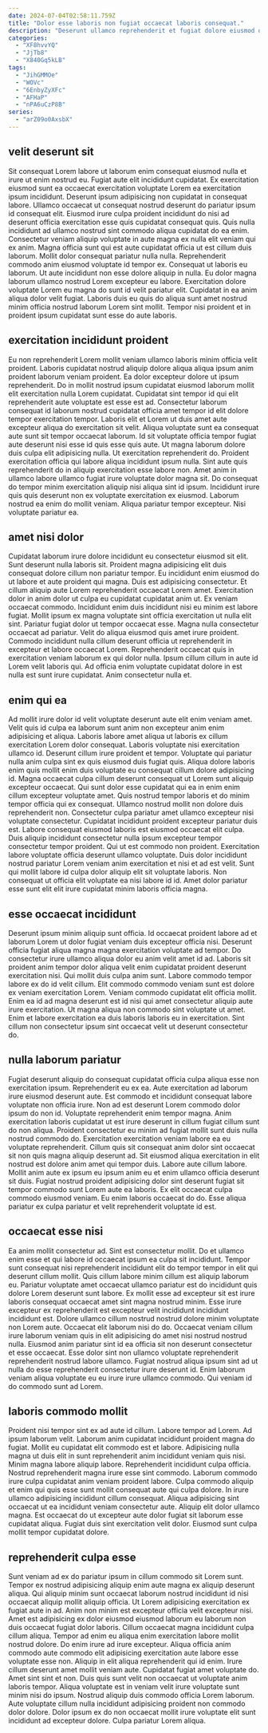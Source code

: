 ```yaml
---
date: 2024-07-04T02:58:11.759Z
title: "Dolor esse laboris non fugiat occaecat laboris consequat."
description: "Deserunt ullamco reprehenderit et fugiat dolore eiusmod occaecat reprehenderit in non ut laborum sint mollit. Ullamco ea eiusmod officia occaecat consequat."
categories:
  - "XF8hvvYQ"
  - "JjTb8"
  - "X840Gq5kLB"
tags:
  - "JihGMMOe"
  - "WOVc"
  - "6EnbyZyXFc"
  - "AFHaP"
  - "nPA6uCzP8B"
series:
  - "arZ09o0AxsbX"
---
```



## velit deserunt sit

Sit consequat Lorem labore ut laborum enim consequat eiusmod nulla et irure ut enim nostrud eu. Fugiat aute elit incididunt cupidatat. Ex exercitation eiusmod sunt ea occaecat exercitation voluptate Lorem ea exercitation ipsum incididunt. Deserunt ipsum adipisicing non cupidatat in consequat labore. Ullamco occaecat ut consequat nostrud deserunt do pariatur ipsum id consequat elit. Eiusmod irure culpa proident incididunt do nisi ad deserunt officia exercitation esse quis cupidatat consequat quis. Quis nulla incididunt ad ullamco nostrud sint commodo aliqua cupidatat do ea enim. Consectetur veniam aliquip voluptate in aute magna ex nulla elit veniam qui ex anim.
Magna officia sunt qui est aute cupidatat officia ut est cillum duis laborum. Mollit dolor consequat pariatur nulla nulla. Reprehenderit commodo anim eiusmod voluptate id tempor ex. Consequat ut laboris eu laborum. Ut aute incididunt non esse dolore aliquip in nulla. Eu dolor magna laborum ullamco nostrud Lorem excepteur eu labore.
Exercitation dolore voluptate Lorem eu magna do sunt id velit pariatur elit. Cupidatat in ea anim aliqua dolor velit fugiat. Laboris duis eu quis do aliqua sunt amet nostrud minim officia nostrud laborum Lorem sint mollit. Tempor nisi proident et in proident ipsum cupidatat sunt esse do aute laboris.

## exercitation incididunt proident

Eu non reprehenderit Lorem mollit veniam ullamco laboris minim officia velit proident. Laboris cupidatat nostrud aliquip dolore aliqua aliqua ipsum anim proident laborum veniam proident. Ea dolor excepteur dolore ut ipsum reprehenderit. Do in mollit nostrud ipsum cupidatat eiusmod laborum mollit elit exercitation nulla Lorem cupidatat. Cupidatat sint tempor id qui elit reprehenderit aute voluptate est esse est ad.
Consectetur laborum consequat id laborum nostrud cupidatat officia amet tempor id elit dolore tempor exercitation tempor. Laboris elit et Lorem ut duis amet aute excepteur aliqua do exercitation sit velit. Aliqua voluptate sunt ea consequat aute sunt sit tempor occaecat laborum. Id sit voluptate officia tempor fugiat aute deserunt nisi esse id quis esse quis aute. Ut magna laborum dolore duis culpa elit adipisicing nulla. Ut exercitation reprehenderit do.
Proident exercitation officia qui labore aliqua incididunt ipsum nulla. Sint aute quis reprehenderit do in aliquip exercitation esse labore non. Amet anim in ullamco labore ullamco fugiat irure voluptate dolor magna sit. Do consequat do tempor minim exercitation aliquip nisi aliqua sint id ipsum. Incididunt irure quis quis deserunt non ex voluptate exercitation ex eiusmod. Laborum nostrud ea enim do mollit veniam. Aliqua pariatur tempor excepteur. Nisi voluptate pariatur ea.

## amet nisi dolor

Cupidatat laborum irure dolore incididunt eu consectetur eiusmod sit elit. Sunt deserunt nulla laboris sit. Proident magna adipisicing elit duis consequat dolore cillum non pariatur tempor. Eu incididunt enim eiusmod do ut labore et aute proident qui magna. Duis est adipisicing consectetur. Et cillum aliquip aute Lorem reprehenderit occaecat Lorem amet. Exercitation dolor in anim dolor ut culpa eu cupidatat cupidatat anim ut. Ex veniam occaecat commodo.
Incididunt enim duis incididunt nisi eu minim est labore fugiat. Mollit ipsum ex magna voluptate sint officia exercitation ut nulla elit sint. Pariatur fugiat dolor ut tempor occaecat esse. Magna nulla consectetur occaecat ad pariatur. Velit do aliqua eiusmod quis amet irure proident. Commodo incididunt nulla cillum deserunt officia ut reprehenderit in excepteur et labore occaecat Lorem.
Reprehenderit occaecat quis in exercitation veniam laborum ex qui dolor nulla. Ipsum cillum cillum in aute id Lorem velit laboris qui. Ad officia enim voluptate cupidatat dolore in est nulla est sunt irure cupidatat. Anim consectetur nulla et.

## enim qui ea

Ad mollit irure dolor id velit voluptate deserunt aute elit enim veniam amet. Velit quis id culpa ea laborum sunt anim non excepteur anim enim adipisicing et aliqua. Laboris labore amet aliqua ut laboris ex cillum exercitation Lorem dolor consequat. Laboris voluptate nisi exercitation ullamco id. Deserunt cillum irure proident et tempor. Voluptate qui pariatur nulla anim culpa sint ex quis eiusmod duis fugiat quis. Aliqua dolore laboris enim quis mollit enim duis voluptate eu consequat cillum dolore adipisicing id. Magna occaecat culpa cillum deserunt consequat ut Lorem sunt aliquip excepteur occaecat.
Qui sunt dolor esse cupidatat qui ea in enim enim cillum excepteur voluptate amet. Quis nostrud tempor laboris et do minim tempor officia qui ex consequat. Ullamco nostrud mollit non dolore duis reprehenderit non. Consectetur culpa pariatur amet ullamco excepteur nisi voluptate consectetur. Cupidatat incididunt proident excepteur pariatur duis est. Labore consequat eiusmod laboris est eiusmod occaecat elit culpa. Duis aliquip incididunt consectetur nulla ipsum excepteur tempor consectetur tempor proident.
Qui ut est commodo non proident. Exercitation labore voluptate officia deserunt ullamco voluptate. Duis dolor incididunt nostrud pariatur Lorem veniam anim exercitation et nisi et ad est velit. Sunt qui mollit labore id culpa dolor aliquip elit sit voluptate laboris. Non consequat ut officia elit voluptate ea nisi labore id id. Amet dolor pariatur esse sunt elit elit irure cupidatat minim laboris officia magna.

## esse occaecat incididunt

Deserunt ipsum minim aliquip sunt officia. Id occaecat proident labore ad et laborum Lorem ut dolor fugiat veniam duis excepteur officia nisi. Deserunt officia fugiat aliqua magna magna exercitation voluptate ad tempor. Do consectetur irure ullamco aliqua dolor eu anim velit amet id ad.
Laboris sit proident anim tempor dolor aliqua velit enim cupidatat proident deserunt exercitation nisi. Qui mollit duis culpa anim sunt. Labore commodo tempor labore ex do id velit cillum. Elit commodo commodo veniam sunt est dolore ex veniam exercitation Lorem. Veniam commodo cupidatat elit officia mollit.
Enim ea id ad magna deserunt est id nisi qui amet consectetur aliquip aute irure exercitation. Ut magna aliqua non commodo sint voluptate ut amet. Enim et labore exercitation ea duis laboris laboris eu in exercitation. Sint cillum non consectetur ipsum sint occaecat velit ut deserunt consectetur do.

## nulla laborum pariatur

Fugiat deserunt aliquip do consequat cupidatat officia culpa aliqua esse non exercitation ipsum. Reprehenderit eu ex ea. Aute exercitation ad laborum irure eiusmod deserunt aute. Est commodo et incididunt consequat labore voluptate non officia irure. Non ad est deserunt Lorem commodo dolor ipsum do non id. Voluptate reprehenderit enim tempor magna.
Anim exercitation laboris cupidatat ut est irure deserunt in cillum fugiat cillum sunt do non aliqua. Proident consectetur eu minim ad fugiat mollit sunt duis nulla nostrud commodo do. Exercitation exercitation veniam labore ea eu voluptate reprehenderit. Cillum quis sit consequat anim dolor sint occaecat sit non quis magna aliquip deserunt ad. Sit eiusmod aliqua exercitation in elit nostrud est dolore anim amet qui tempor duis. Labore aute cillum labore. Mollit anim aute ex ipsum eu ipsum anim eu et enim ullamco officia deserunt sit duis.
Fugiat nostrud proident adipisicing dolor sint deserunt fugiat sit tempor commodo sunt Lorem aute ea laboris. Ex elit occaecat culpa commodo eiusmod veniam. Eu enim laboris occaecat do do. Esse aliqua pariatur ex culpa pariatur et velit reprehenderit voluptate id est.

## occaecat esse nisi

Ea anim mollit consectetur ad. Sint est consectetur mollit. Do et ullamco enim esse et qui labore id occaecat ipsum ea culpa sit incididunt. Tempor sunt consequat nisi reprehenderit incididunt elit do tempor tempor in elit qui deserunt cillum mollit. Quis cillum labore minim cillum est aliquip laborum eu. Pariatur voluptate amet occaecat ullamco pariatur est do incididunt quis dolore Lorem deserunt sunt labore. Ex mollit esse ad excepteur sit est irure laboris consequat occaecat amet sint magna nostrud minim. Esse irure excepteur ex reprehenderit est excepteur velit incididunt incididunt incididunt est.
Dolore ullamco cillum nostrud nostrud dolore minim voluptate non Lorem aute. Occaecat elit laborum nisi do do. Occaecat veniam cillum irure laborum veniam quis in elit adipisicing do amet nisi nostrud nostrud nulla. Eiusmod anim pariatur sint id ea officia sit non deserunt consectetur et esse occaecat.
Esse dolor sint non ullamco voluptate reprehenderit reprehenderit nostrud labore ullamco. Fugiat nostrud aliqua ipsum sint ad ut nulla do esse reprehenderit consectetur irure deserunt id. Enim laborum veniam aliqua voluptate eu eu irure irure ullamco commodo. Qui veniam id do commodo sunt ad Lorem.

## laboris commodo mollit

Proident nisi tempor sint ex ad aute id cillum. Labore tempor ad Lorem. Ad ipsum laborum velit. Laborum anim cupidatat incididunt proident magna do fugiat. Mollit eu cupidatat elit commodo est et labore. Adipisicing nulla magna ut duis elit in sunt reprehenderit anim incididunt veniam quis nisi.
Minim magna labore aliquip labore. Reprehenderit incididunt culpa officia. Nostrud reprehenderit magna irure esse sint commodo. Laborum commodo irure culpa cupidatat anim veniam proident labore. Culpa commodo aliquip et enim qui quis esse sunt mollit consequat aute qui culpa dolore. In irure ullamco adipisicing incididunt cillum consequat.
Aliqua adipisicing sint occaecat ut ea incididunt veniam consectetur aute. Aliquip elit dolor ullamco magna. Est occaecat do ut excepteur aute dolor fugiat sit laborum esse cupidatat aliqua. Fugiat duis sint exercitation velit dolor. Eiusmod sunt culpa mollit tempor cupidatat dolore.

## reprehenderit culpa esse

Sunt veniam ad ex do pariatur ipsum in cillum commodo sit Lorem sunt. Tempor ex nostrud adipisicing aliquip enim aute magna ex aliquip deserunt aliqua. Qui aliquip minim sunt occaecat laborum nostrud incididunt id nisi occaecat aliquip mollit aliquip officia. Ut Lorem adipisicing exercitation ex fugiat aute in ad. Anim non minim est excepteur officia velit excepteur nisi. Amet est adipisicing ex dolor eiusmod eiusmod laborum eu laborum non duis occaecat fugiat dolor laboris. Cillum occaecat magna incididunt culpa cillum aliqua.
Tempor ad enim eu aliqua enim exercitation labore mollit nostrud dolore. Do enim irure ad irure excepteur. Aliqua officia anim commodo aute commodo elit adipisicing exercitation aute labore esse voluptate esse non. Aliquip in elit aliqua reprehenderit qui id enim. Irure cillum deserunt amet mollit veniam aute.
Cupidatat fugiat amet voluptate do. Amet sint sint et non. Duis quis sunt velit non occaecat ut voluptate anim laboris tempor. Aliqua voluptate est in veniam velit irure voluptate sunt minim nisi do ipsum. Nostrud aliquip duis commodo officia Lorem laborum. Aute voluptate cillum nulla incididunt adipisicing proident non commodo dolor dolore. Dolor ipsum ex do non occaecat mollit irure voluptate elit sunt incididunt ad excepteur dolore. Culpa pariatur Lorem aliqua.


